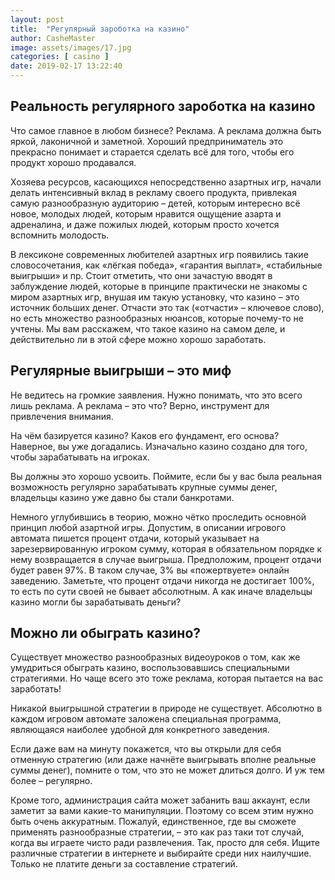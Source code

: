 ```yaml
---
layout: post
title:  "Регулярный зароботка на казино"
author: CasheMaster
image: assets/images/17.jpg
categories: [ casino ]
date: 2019-02-17 13:22:40
---
```


## Реальность регулярного зароботка на казино

Что самое главное в любом бизнесе? Реклама. А реклама должна быть яркой, лаконичной и заметной. Хороший предприниматель это прекрасно понимает и старается сделать всё для того, чтобы его продукт хорошо продавался. 

Хозяева ресурсов, касающихся непосредственно азартных игр, начали делать интенсивный вклад в рекламу своего продукта, привлекая самую разнообразную аудиторию – детей, которым интересно всё новое, молодых людей, которым нравится ощущение азарта и адреналина, и даже пожилых людей, которым просто хочется вспомнить молодость.

В лексиконе современных любителей азартных игр появились такие словосочетания, как «лёгкая победа», «гарантия выплат», «стабильные выигрыши» и пр. Стоит отметить, что они зачастую вводят в заблуждение людей, которые в принципе практически не знакомы с миром азартных игр, внушая им такую установку, что казино – это источник больших денег. Отчасти это так («отчасти» – ключевое слово), но есть множество разнообразных нюансов, которые почему-то не учтены. Мы вам расскажем, что такое казино на самом деле, и действительно ли в этой сфере можно хорошо заработать. 

## Регулярные выигрыши – это миф

Не ведитесь на громкие заявления. Нужно понимать, что это всего лишь реклама. А реклама – это что? Верно, инструмент для привлечения внимания. 

На чём базируется казино? Каков его фундамент, его основа? Наверное, вы уже догадались. Изначально казино создано для того, чтобы зарабатывать на игроках. 

Вы должны это хорошо усвоить. Поймите, если бы у вас была реальная возможность регулярно зарабатывать крупные суммы денег, владельцы казино уже давно бы стали банкротами.

Немного углубившись в теорию, можно чётко проследить основной принцип любой азартной игры. Допустим, в описании игрового автомата пишется процент отдачи, который указывает на зарезервированную игроком сумму, которая в обязательном порядке к нему возвращается в случае выигрыша. Предположим, процент отдачи будет равен 97%. В таком случае, 3% вы «пожертвуете» онлайн заведению. Заметьте, что процент отдачи никогда не достигает 100%, то есть по сути своей не бывает абсолютным. А как иначе владельцы казино могли бы зарабатывать деньги? 

## Можно ли обыграть казино?

Существует множество разнообразных видеоуроков о том, как же умудриться обыграть казино, воспользовавшись специальными стратегиями. Но чаще всего это тоже реклама, которая пытается на вас заработать! 

Никакой выигрышной стратегии в природе не существует. Абсолютно в каждом игровом автомате заложена специальная программа, являющаяся наиболее удобной для конкретного заведения. 

Если даже вам на минуту покажется, что вы открыли для себя отменную стратегию (или даже начнёте выигрывать вполне реальные суммы денег), помните о том, что это не может длиться долго. И уж тем более – регулярно. 

Кроме того, администрация сайта может забанить ваш аккаунт, если заметит за вами какие-то манипуляции. Поэтому со всем этим нужно быть очень аккуратным. Пожалуй, единственное, где вы сможете применять разнообразные стратегии, – это как раз таки тот случай, когда вы играете чисто ради развлечения. Так, просто для себя. Ищите различные стратегии в интернете и выбирайте среди них наилучшие. Только не платите деньги за составление стратегий. 
